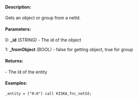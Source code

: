 #### Description:
Gets an object or group from a netId.

#### Parameters:
0: **_id** *(STRING)* - The id of the object

1: **_fromObject** *(BOOL)* - false for getting object, true for group

#### Returns:
<OBJECT or GROUP> - The Id of the entity

#### Examples:
```sqf
_entity = ["0:0"] call KISKA_fnc_netId;
```

